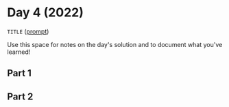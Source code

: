 # Day 4 (2022)

`TITLE` ([prompt](https://adventofcode.com/2022/day/4))

Use this space for notes on the day's solution and to document what you've learned!

## Part 1

## Part 2

